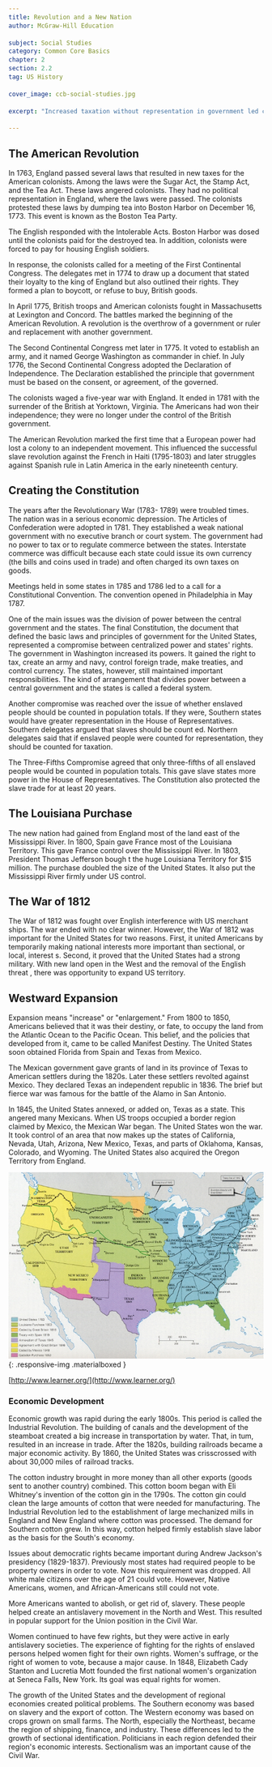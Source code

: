 ```yaml
---
title: Revolution and a New Nation
author: McGraw-Hill Education

subject: Social Studies
category: Common Core Basics
chapter: 2
section: 2.2
tag: US History

cover_image: ccb-social-studies.jpg

excerpt: "Increased taxation without representation in government led colonists to rebel against English rule. Once the colonists won their independence, they developed a new form of government. As the country grew, settlers moved west. This expansion led to conflict in territories that belonged to other nations."

---
```

## The American Revolution

In 1763, England passed several laws that resulted in new taxes for the American colonists. Among the laws were the Sugar Act, the Stamp Act, and the Tea Act. These laws angered colonists. They had no political representation in England, where the laws were passed. The colonists protested these laws by dumping tea into Boston Harbor on December 16, 1773. This event is known as the Boston Tea Party.

The English responded with the Intolerable Acts. Boston Harbor was dosed until the colonists paid for the destroyed tea. In addition, colonists were forced to pay for housing English soldiers.

In response, the colonists called for a meeting of the First Continental Congress. The delegates met in 1774 to draw up a document that stated their loyalty to the king of England but also outlined their rights. They formed a plan to boycott, or refuse to buy, British goods.

In April 1775, British troops and American colonists fought in Massachusetts at Lexington and Concord. The battles marked the beginning of the American Revolution. A revolution is the overthrow of a government or ruler and replacement with another government.

The Second Continental Congress met later in 1775. It voted to establish an army, and it named George Washington as commander in chief. In July 1776, the Second Continental Congress adopted the Declaration of Independence. The Declaration established the principle that government must be based on the consent, or agreement, of the governed.

The colonists waged a five-year war with England. It ended in 1781 with the surrender of the British at Yorktown, Virginia. The Americans had won their independence; they were no longer under the control of the British government.

The American Revolution marked the first time that a European power had lost a colony to an independent movement. This influenced the successful slave revolution against the French in Haiti (1795-1803) and later struggles against Spanish rule in Latin America in the early nineteenth century.

## Creating the Constitution

The years after the Revolutionary War (1783- 1789) were troubled times. The nation was in a serious economic depression. The Articles of Confederation were adopted in 1781. They established a weak national government with no executive branch or court system. The government had no power to tax or to regulate commerce between the states. Interstate commerce was difficult because each state could issue its own currency (the bills and coins used in trade) and often charged its own taxes on goods.

Meetings held in some states in 1785 and 1786 led to a call for a Constitutional Convention. The convention opened in Philadelphia in May 1787.

One of the main issues was the division of power between the central government and the states. The final Constitution, the document that defined the basic laws and principles of government for the United States, represented a compromise between centralized power and states' rights. The government in Washington increased its powers. It gained the right to tax, create an army and navy, control foreign trade, make treaties,  and control currency. The states, however, still maintained important responsibilities. The kind of arrangement that divides power between a central government and the states is called a federal system.

Another compromise was reached over the issue of whether enslaved people should be counted in population totals. If they were, Southern states would have greater representation in the House of Representatives. Southern delegates argued that slaves should be count ed. Northern delegates said that if enslaved people were counted for representation, they should be counted for taxation.

The Three-Fifths Compromise agreed that only three-fifths of all enslaved people would be counted in population totals. This gave slave states more power in the House of Representatives. The Constitution also protected the slave trade for at least 20 years.

## The Louisiana Purchase

The new nation had gained from England most of the land east of the Mississippi River. In 1800, Spain gave France most of the Louisiana Territory. This gave France control over the Mississippi River. In 1803, President Thomas Jefferson bough t the huge Louisiana Territory for $15 million. The purchase doubled the size of the United States. It also put the Mississippi River firmly under US control.

## The War of 1812

The War of 1812 was fought over English interference with US merchant ships. The war ended with no clear winner. However, the War of 1812 was important for the United States for two reasons. First, it united Americans by temporarily making national interests more important than sectional, or local, interest s. Second, it proved that the United States had a strong military. With new land open in the West and the removal of the English threat , there was opportunity to expand US territory.

## Westward Expansion

Expansion means "increase" or "enlargement." From 1800 to 1850, Americans believed that it was their destiny, or fate, to occupy the land from the Atlantic Ocean to the Pacific Ocean. This belief, and the policies that developed from it, came to be called Manifest Destiny. The United States soon obtained Florida from Spain and Texas from Mexico.

The Mexican government gave grants of land in its province of Texas to American settlers during the 1820s. Later these settlers revolted against Mexico. They declared Texas an independent republic in 1836. The brief but fierce war was famous for the battle of the Alamo in San Antonio.

In 1845, the United States annexed, or added on, Texas as a state. This angered many Mexicans. When US troops occupied a border region claimed by Mexico, the Mexican War began. The United States won the war. It took control of an area that now makes up the states of California, Nevada, Utah, Arizona, New Mexico, Texas, and parts of Oklahoma, Kansas, Colorado, and Wyoming. The United States also acquired the Oregon Territory from England.

![The United States 1783-1853](img/1783-1853.jpg){: .responsive-img .materialboxed }

[http://www.learner.org/](http://www.learner.org/)

### Economic Development

Economic growth was rapid during the early 1800s. This period is called the Industrial Revolution. The building of canals and the development of the steamboat created a big increase in transportation by water. That, in tum, resulted in an increase in trade. After the 1820s, building railroads became a major economic activity. By 1860, the United States was crisscrossed with about 30,000 miles of railroad tracks.

The cotton industry brought in more money than all other exports (goods sent to another country) combined. This cotton boom began with Eli Whitney's invention of the cotton gin in the 1790s. The cotton gin could clean the large amounts of cotton that were needed for manufacturing. The Industrial Revolution led to the establishment of large mechanized mills in England and New England where cotton was processed. The demand for Southern cotton grew. In this way, cotton helped firmly establish slave labor as the basis for the South's economy.

Issues about democratic rights became important during Andrew Jackson's presidency (1829-1837). Previously most states had required people to be property owners in order to vote. Now this requirement was dropped. All white male citizens over the age of 21 could vote. However, Native Americans, women, and African-Americans still could not vote.

More Americans wanted to abolish, or get rid of, slavery. These people helped create an antislavery movement in the North and West. This resulted in popular support for the Union position in the Civil War.

Women continued to have few rights, but they were active in early antislavery societies. The experience of fighting for the rights of  enslaved persons helped women fight for their own rights. Women's suffrage, or the right of women to vote, because a major cause. In 1848, Elizabeth Cady Stanton and Lucretia Mott founded the first national women's organization at Seneca Falls, New York. Its goal was equal rights for women.

The growth of the United States and the development of regional economies created political problems. The Southern economy was based on slavery and the export of cotton. The Western economy was based on crops grown on small farms. The North, especially the Northeast, became the region of shipping, finance, and industry. These differences led to the growth of sectional identification. Politicians in each region defended their region's economic interests. Sectionalism was an important cause of the Civil War.

